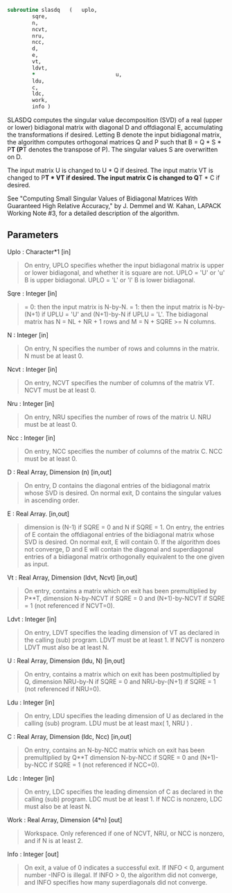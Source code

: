 ```fortran
subroutine slasdq	(	uplo,
		sqre,
		n,
		ncvt,
		nru,
		ncc,
		d,
		e,
		vt,
		ldvt,
		*                          u,
		ldu,
		c,
		ldc,
		work,
		info )
```

 SLASDQ computes the singular value decomposition (SVD) of a real
 (upper or lower) bidiagonal matrix with diagonal D and offdiagonal
 E, accumulating the transformations if desired. Letting B denote
 the input bidiagonal matrix, the algorithm computes orthogonal
 matrices Q and P such that B = Q * S * P**T (P**T denotes the transpose
 of P). The singular values S are overwritten on D.

 The input matrix U  is changed to U  * Q  if desired.
 The input matrix VT is changed to P**T * VT if desired.
 The input matrix C  is changed to Q**T * C  if desired.

 See "Computing  Small Singular Values of Bidiagonal Matrices With
 Guaranteed High Relative Accuracy," by J. Demmel and W. Kahan,
 LAPACK Working Note #3, for a detailed description of the algorithm.

## Parameters
Uplo : Character*1 [in]
> On entry, UPLO specifies whether the input bidiagonal matrix
> is upper or lower bidiagonal, and whether it is square are
> not.
> UPLO = 'U' or 'u'   B is upper bidiagonal.
> UPLO = 'L' or 'l'   B is lower bidiagonal.

Sqre : Integer [in]
> = 0: then the input matrix is N-by-N.
> = 1: then the input matrix is N-by-(N+1) if UPLU = 'U' and
> (N+1)-by-N if UPLU = 'L'.
> The bidiagonal matrix has
> N = NL + NR + 1 rows and
> M = N + SQRE >= N columns.

N : Integer [in]
> On entry, N specifies the number of rows and columns
> in the matrix. N must be at least 0.

Ncvt : Integer [in]
> On entry, NCVT specifies the number of columns of
> the matrix VT. NCVT must be at least 0.

Nru : Integer [in]
> On entry, NRU specifies the number of rows of
> the matrix U. NRU must be at least 0.

Ncc : Integer [in]
> On entry, NCC specifies the number of columns of
> the matrix C. NCC must be at least 0.

D : Real Array, Dimension (n) [in,out]
> On entry, D contains the diagonal entries of the
> bidiagonal matrix whose SVD is desired. On normal exit,
> D contains the singular values in ascending order.

E : Real Array. [in,out]
> dimension is (N-1) if SQRE = 0 and N if SQRE = 1.
> On entry, the entries of E contain the offdiagonal entries
> of the bidiagonal matrix whose SVD is desired. On normal
> exit, E will contain 0. If the algorithm does not converge,
> D and E will contain the diagonal and superdiagonal entries
> of a bidiagonal matrix orthogonally equivalent to the one
> given as input.

Vt : Real Array, Dimension (ldvt, Ncvt) [in,out]
> On entry, contains a matrix which on exit has been
> premultiplied by P**T, dimension N-by-NCVT if SQRE = 0
> and (N+1)-by-NCVT if SQRE = 1 (not referenced if NCVT=0).

Ldvt : Integer [in]
> On entry, LDVT specifies the leading dimension of VT as
> declared in the calling (sub) program. LDVT must be at
> least 1. If NCVT is nonzero LDVT must also be at least N.

U : Real Array, Dimension (ldu, N) [in,out]
> On entry, contains a  matrix which on exit has been
> postmultiplied by Q, dimension NRU-by-N if SQRE = 0
> and NRU-by-(N+1) if SQRE = 1 (not referenced if NRU=0).

Ldu : Integer [in]
> On entry, LDU  specifies the leading dimension of U as
> declared in the calling (sub) program. LDU must be at
> least max( 1, NRU ) .

C : Real Array, Dimension (ldc, Ncc) [in,out]
> On entry, contains an N-by-NCC matrix which on exit
> has been premultiplied by Q**T  dimension N-by-NCC if SQRE = 0
> and (N+1)-by-NCC if SQRE = 1 (not referenced if NCC=0).

Ldc : Integer [in]
> On entry, LDC  specifies the leading dimension of C as
> declared in the calling (sub) program. LDC must be at
> least 1. If NCC is nonzero, LDC must also be at least N.

Work : Real Array, Dimension (4*n) [out]
> Workspace. Only referenced if one of NCVT, NRU, or NCC is
> nonzero, and if N is at least 2.

Info : Integer [out]
> On exit, a value of 0 indicates a successful exit.
> If INFO < 0, argument number -INFO is illegal.
> If INFO > 0, the algorithm did not converge, and INFO
> specifies how many superdiagonals did not converge.

